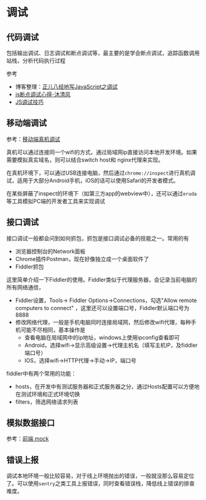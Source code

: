 调试
===

## 代码调试
包括输出调试、日志调试和断点调试等，最主要的是学会断点调试，追踪函数调用站栈，分析代码执行过程

参考
* 博客整理：[正儿八经地写JavaScript之调试](http://www.shymean.com/article/%E6%AD%A3%E5%84%BF%E5%85%AB%E7%BB%8F%E5%9C%B0%E5%86%99JavaScript%E4%B9%8B%E8%B0%83%E8%AF%95)
* [js断点调试心得-沐清风](http://www.cnblogs.com/mqfblog/p/5397282.html)
* [JS调试技巧](http://blog.csdn.net/crper/article/details/50722753)

## 移动端调试
参考：[移动端真机调试](https://juejin.im/post/5c947f5251882568396a6773)

真机可以通过连接同一个wifi的方式，通过局域网ip直接访问本地开发环境。如果需要模拟真实域名，则可以结合switch host和 nginx代理来实现。

在真机环境下，可以通过USB连接电脑，然后通过`chrome://inspect`进行真机调试，适用于大部分Android手机，iOS的话可以使用Safari的开发者模式。

在某些屏蔽了inspect的环境下（如第三方app的webview中），还可以通过`eruda`等工具模拟PC端的开发者工具来实现调试


## 接口调试
接口调试一般都会问到如何抓包，抓包是接口调试必备的技能之一。常用的有
* 浏览器控制台的Network面板
* Chrome插件Postman，现在好像独立成一个桌面软件了
* Fiddler抓包


这里简单介绍一下Fiddler的使用。Fiddler类似于代理服务器，会记录当前电脑的所有网络通信，
* Fiddler设置，Tools-> Fiddler Options->Connections，勾选"Allow remote computers to connect" ，这里还可以设置端口号，Fiddler默认端口号为8888
* 修改网络代理，一般是手机电脑同时连接局域网，然后修改wifi代理，每种手机可能不尽相同，基本操作是
    * 查看电脑在局域网中的ip地址，windows上使用ipconfig查看即可
    * Android，选择wifi->显示高级设置->代理主机名（填写主机IP，及fiddler端口号）
    * IOS，选择wifi->HTTP代理->手动->IP，端口号

fiddler中有两个常用的功能：
* hosts，在开发中有测试服务器和正式服务器之分，通过Hosts配置可以方便地在测试环境和正式环境切换
* filters，筛选网络请求列表

## 模拟数据接口
参考：[前端 mock](./mock.md)

## 错误上报

调试本地环境一般比较容易，对于线上环境抛出的错误，一般就没那么容易定位了。可以使用`sentry`之类工具上报错误，同时查看错误栈，降低线上错误的排查难度。
